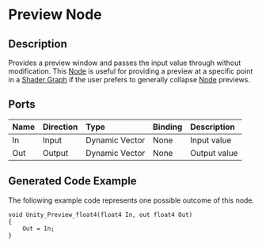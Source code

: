 # Preview Node

## Description

Provides a preview window and passes the input value through without modification. This [Node](Node.md) is useful for providing a preview at a specific point in a [Shader Graph](Shader-Graph.md) if the user prefers to generally collapse [Node](Node.md) previews.

## Ports

| Name        | Direction           | Type  | Binding | Description |
|:------------ |:-------------|:-----|:---|:---|
| In      | Input | Dynamic Vector | None | Input value |
| Out | Output      |    Dynamic Vector | None | Output value |

## Generated Code Example

The following example code represents one possible outcome of this node.

```
void Unity_Preview_float4(float4 In, out float4 Out)
{
    Out = In;
}
```
